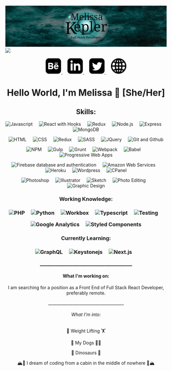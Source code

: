 ![](melissakepler.jpg)
![](https://komarev.com/ghpvc/?username=Missarachnid&color=007977&style=plastic)

<p align="center">
  <a href="https://www.behance.net/mmkepler" rel="noopener" target="_blank">
    <img src="iconmonstr-behance-3.svg" alt="Behance icon"/>
  </a>
   &nbsp;&nbsp;&nbsp;
  <a href="https://www.linkedin.com/in/mmkepler/" rel="noopener" target="_blank">
    <img src="iconmonstr-linkedin-3.svg" alt="LinkedIn icon"/>
  </a>
   &nbsp;&nbsp;&nbsp;
  <a href="https://twitter.com/missarachnid" rel="noopener" target="_blank">
    <img src="iconmonstr-twitter-3.svg" alt="Twitter icon"/>
  </a>
   &nbsp;&nbsp;&nbsp;
  <a href="https://mmkepler.com/" rel="noopener" target="_blank">
    <img src="iconmonstr-globe-3.svg" alt="A website icon"/>
  </a>
</p>
  
<h1 align="center">Hello World, I'm Melissa 👋 [She/Her]</h1>

<h2 align="center">Skills:</h2>
<p align="center">
  <img src="https://img.shields.io/static/v1?label=%20&message=JavaScript&color=009799" alt="Javascript" />
  &nbsp;&nbsp;&nbsp;
  <img src="https://img.shields.io/static/v1?label=%20&message=React/Hooks&color=009799" alt="React with Hooks" />
  &nbsp;&nbsp;&nbsp;
  <img src="https://img.shields.io/static/v1?label=%20&message=Redux&color=009799" alt="Redux" />
  &nbsp;&nbsp;&nbsp;
  <img src="https://img.shields.io/static/v1?label=%20&message=Node.js&color=009799" alt="Node.js" />
  &nbsp;&nbsp;&nbsp;
  <img src="https://img.shields.io/static/v1?label=%20&message=Express&color=009799" alt="Express" />
  &nbsp;&nbsp;&nbsp;
  <img src="https://img.shields.io/static/v1?label=%20&message=MongoDB&color=009799" alt="MongoDB" />
</p>

<p align="center">
  <img src="https://img.shields.io/static/v1?label=%20&message=HTML&color=009799" alt="HTML" />
  &nbsp;&nbsp;&nbsp;
  <img src="https://img.shields.io/static/v1?label=%20&message=CSS&color=009799" alt="CSS" />
  &nbsp;&nbsp;&nbsp;
  <img src="https://img.shields.io/static/v1?label=%20&message=Bootstrap%203/4&color=009799" alt="Redux" />
  &nbsp;&nbsp;&nbsp;
  <img src="https://img.shields.io/static/v1?label=%20&message=SASS&color=009799" alt="SASS" />
  &nbsp;&nbsp;&nbsp;
  <img src="https://img.shields.io/static/v1?label=%20&message=JQuery&color=009799" alt="JQuery" />
  &nbsp;&nbsp;&nbsp;
  <img src="https://img.shields.io/static/v1?label=%20&message=Git/GitHub&color=009799" alt="Git and Github" />
</p>

<p align="center">
  <img src="https://img.shields.io/static/v1?label=%20&message=NPM&color=009799" alt="NPM" />
  &nbsp;&nbsp;&nbsp;
  <img src="https://img.shields.io/static/v1?label=%20&message=Gulp&color=009799" alt="Gulp" />
  &nbsp;&nbsp;&nbsp;
  <img src="https://img.shields.io/static/v1?label=%20&message=Grunt&color=009799" alt="Grunt" />
  &nbsp;&nbsp;&nbsp;
  <img src="https://img.shields.io/static/v1?label=%20&message=Webpack&color=009799" alt="Webpack" />
  &nbsp;&nbsp;&nbsp;
  <img src="https://img.shields.io/static/v1?label=%20&message=Babel&color=009799" alt="Babel" />
  &nbsp;&nbsp;&nbsp;
  <img src="https://img.shields.io/static/v1?label=%20&message=Progessive%20Web%20Apps&color=009799" alt="Progressive Web Apps" />
</p>

<p align="center">
  <img src="https://img.shields.io/static/v1?label=%20&message=Firebase%20DB%20%26%20Auth&color=009799" alt="Firebase database and authentication" />
  &nbsp;&nbsp;&nbsp;
  <img src="https://img.shields.io/static/v1?label=%20&message=AWS&color=009799" alt="Amazon Web Services" />
  &nbsp;&nbsp;&nbsp;
  <img src="https://img.shields.io/static/v1?label=%20&message=Heroku&color=009799" alt="Heroku" />
  &nbsp;&nbsp;&nbsp;
  <img src="https://img.shields.io/static/v1?label=%20&message=Wordpress&color=009799" alt="Wordpress" />
  &nbsp;&nbsp;&nbsp;
  <img src="https://img.shields.io/static/v1?label=%20&message=CPanel&color=009799" alt="CPanel" />
</p>

<p align="center">
  <img src="https://img.shields.io/static/v1?label=%20&message=Photoshop&color=009799" alt="Photoshop" />
  &nbsp;&nbsp;&nbsp;
  <img src="https://img.shields.io/static/v1?label=%20&message=Illustrator&color=009799" alt="Illustrator" />
  &nbsp;&nbsp;&nbsp;
  <img src="https://img.shields.io/static/v1?label=%20&message=Sketch&color=009799" alt="Sketch" />
  &nbsp;&nbsp;&nbsp;
  <img src="https://img.shields.io/static/v1?label=%20&message=Photo%20Editing&color=009799" alt="Photo Editing" />
  &nbsp;&nbsp;&nbsp;
  <img src="https://img.shields.io/static/v1?label=%20&message=Graphic%20Design&color=009799" alt="Graphic Design" />
</p>

<h3 align="center">Working Knowledge:<h3>
  
<p align="center">
  <img src="https://img.shields.io/static/v1?label=%20&message=PHP&color=009799" alt="PHP" />
  &nbsp;&nbsp;&nbsp;
  <img src="https://img.shields.io/static/v1?label=%20&message=Python&color=009799" alt="Python" />
  &nbsp;&nbsp;&nbsp;
  <img src="https://img.shields.io/static/v1?label=%20&message=Workbox&color=009799" alt="Workbox" />
  &nbsp;&nbsp;&nbsp;
  <img src="https://img.shields.io/static/v1?label=%20&message=TypeScript&color=009799" alt="Typescript" />
  &nbsp;&nbsp;&nbsp;
  <img src="https://img.shields.io/static/v1?label=%20&message=Testing&color=009799" alt="Testing" />
  &nbsp;&nbsp;&nbsp;
</p>

<p align="center">
  <img src="https://img.shields.io/static/v1?label=%20&message=Google%20Analytics&color=009799" alt="Google Analytics" />
  &nbsp;&nbsp;&nbsp;
  <img src="https://img.shields.io/static/v1?label=%20&message=Styled%20Components&color=009799" alt="Styled Components" />
</p>

<h3 align="center">Currently Learning:<h3>
  
<p align="center">
  <img src="https://img.shields.io/static/v1?label=%20&message=GraphQL&color=009799" alt="GraphQL" />
  &nbsp;&nbsp;&nbsp;
  <img src="https://img.shields.io/static/v1?label=%20&message=KeystoneJs&color=009799" alt="Keystonejs" />
  &nbsp;&nbsp;&nbsp;
  <img src="https://img.shields.io/static/v1?label=%20&message=Next.js&color=009799" alt="Next.js" />
  &nbsp;&nbsp;&nbsp;
</p>

<p align="center">_____________________________________</p>

<h4 align="center">What I'm working on:</h4>

<p align="center">I am searching for a position as a Front End of Full Stack React Developer, preferably remote.</p>

<p align="center">_____________________________________</p>

<h6 align="center">What I'm into:</h6>
<p align="center">
  <p align="center">💪 Weight Lifting 🏋️</p>
  <p align="center">🐾 My Dogs 🐕‍🦺</p>
  <p align="center">🦖 Dinosaurs 🦕</p>
  <p align="center">🏔️🌲 I dream of coding from a cabin in the middle of nowhere 🌲🏔️</p>
</p>

<!--
[![Top Langs](https://github-readme-stats.vercel.app/api/top-langs/?username=Missarachnid&layout=compact)](https://github.com/Missarachnid/github-readme-stats)

**Missarachnid/Missarachnid** is a ✨ _special_ ✨ repository because its `README.md` (this file) appears on your GitHub profile.


Here are some ideas to get you started:

- 🔭 I’m currently working on ...
- 🌱 I’m currently learning ...
- 👯 I’m looking to collaborate on ...
- 🤔 I’m looking for help with ...
- 💬 Ask me about ...
- 📫 How to reach me: ...
- 😄 Pronouns: ...
- ⚡ Fun fact: ...
-->
